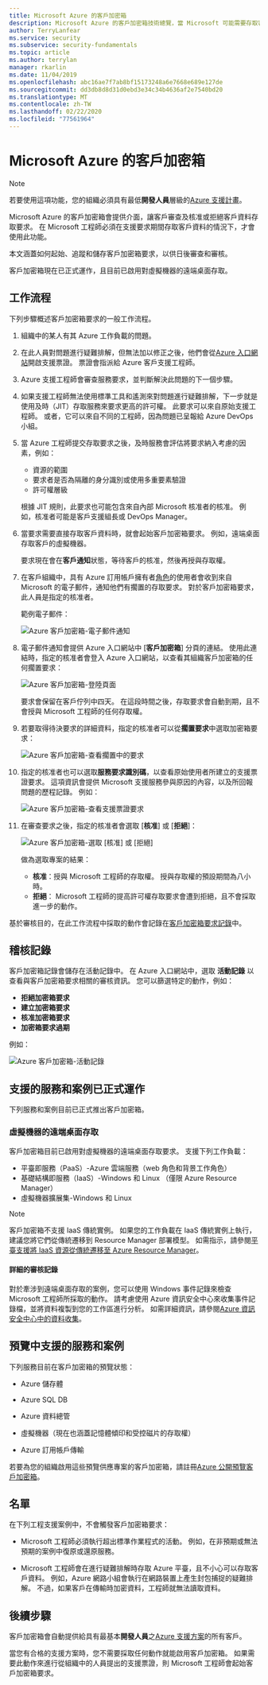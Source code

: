```yaml
---
title: Microsoft Azure 的客戶加密箱
description: Microsoft Azure 的客戶加密箱技術總覽，當 Microsoft 可能需要存取客戶資料時，可讓您控制雲端提供者的存取權。
author: TerryLanfear
ms.service: security
ms.subservice: security-fundamentals
ms.topic: article
ms.author: terrylan
manager: rkarlin
ms.date: 11/04/2019
ms.openlocfilehash: abc16ae7f7ab8bf15173248a6e7668e689e127de
ms.sourcegitcommit: dd3db8d8d31d0ebd3e34c34b4636af2e7540bd20
ms.translationtype: MT
ms.contentlocale: zh-TW
ms.lasthandoff: 02/22/2020
ms.locfileid: "77561964"
---
```

# <a name="customer-lockbox-for-microsoft-azure"></a>Microsoft Azure 的客戶加密箱

> [!NOTE]
> 若要使用這項功能，您的組織必須具有最低**開發人員**層級的[Azure 支援計畫](https://azure.microsoft.com/support/plans/)。

Microsoft Azure 的客戶加密箱會提供介面，讓客戶審查及核准或拒絕客戶資料存取要求。 在 Microsoft 工程師必須在支援要求期間存取客戶資料的情況下，才會使用此功能。

本文涵蓋如何起始、追蹤和儲存客戶加密箱要求，以供日後審查和審核。

客戶加密箱現在已正式運作，且目前已啟用對虛擬機器的遠端桌面存取。

## <a name="workflow"></a>工作流程

下列步驟概述客戶加密箱要求的一般工作流程。

1. 組織中的某人有其 Azure 工作負載的問題。

2. 在此人員對問題進行疑難排解，但無法加以修正之後，他們會從[Azure 入口網站](https://ms.portal.azure.com/signin/index/?feature.settingsportalinstance=mpac)開啟支援票證。 票證會指派給 Azure 客戶支援工程師。

3. Azure 支援工程師會審查服務要求，並判斷解決此問題的下一個步驟。

4. 如果支援工程師無法使用標準工具和遙測來對問題進行疑難排解，下一步就是使用及時（JIT）存取服務來要求更高的許可權。 此要求可以來自原始支援工程師。 或者，它可以來自不同的工程師，因為問題已呈報給 Azure DevOps 小組。

5. 當 Azure 工程師提交存取要求之後，及時服務會評估將要求納入考慮的因素，例如：
    - 資源的範圍
    - 要求者是否為隔離的身分識別或使用多重要素驗證
    - 許可權層級

    根據 JIT 規則，此要求也可能包含來自內部 Microsoft 核准者的核准。 例如，核准者可能是客戶支援組長或 DevOps Manager。

6. 當要求需要直接存取客戶資料時，就會起始客戶加密箱要求。 例如，遠端桌面存取客戶的虛擬機器。

    要求現在會在**客戶通知**狀態，等待客戶的核准，然後再授與存取權。

7. 在客戶組織中，具有 Azure 訂用帳戶擁有者[角色](../../role-based-access-control/rbac-and-directory-admin-roles.md#azure-rbac-roles)的使用者會收到來自 Microsoft 的電子郵件，通知他們有擱置的存取要求。 對於客戶加密箱要求，此人員是指定的核准者。

    範例電子郵件：

    ![Azure 客戶加密箱-電子郵件通知](./media/customer-lockbox-overview/customer-lockbox-email-notification.png)

8. 電子郵件通知會提供 Azure 入口網站中 [**客戶加密箱**] 分頁的連結。 使用此連結時，指定的核准者會登入 Azure 入口網站，以查看其組織客戶加密箱的任何擱置要求：

    ![Azure 客戶加密箱-登陸頁面](./media/customer-lockbox-overview/customer-lockbox-landing-page.png)

   要求會保留在客戶佇列中四天。 在這段時間之後，存取要求會自動到期，且不會授與 Microsoft 工程師的任何存取權。

9. 若要取得待決要求的詳細資料，指定的核准者可以從**擱置要求**中選取加密箱要求：

    ![Azure 客戶加密箱-查看擱置中的要求](./media/customer-lockbox-overview/customer-lockbox-pending-requests.png)

10. 指定的核准者也可以選取**服務要求識別碼**，以查看原始使用者所建立的支援票證要求。 這項資訊會提供 Microsoft 支援服務參與原因的內容，以及所回報問題的歷程記錄。 例如：

    ![Azure 客戶加密箱-查看支援票證要求](./media/customer-lockbox-overview/customer-lockbox-support-ticket.png)

11. 在審查要求之後，指定的核准者會選取 [**核准**] 或 [**拒絕**]：

    ![Azure 客戶加密箱-選取 [核准] 或 [拒絕]](./media/customer-lockbox-overview/customer-lockbox-approval.png)

    做為選取專案的結果：
    - **核准**：授與 Microsoft 工程師的存取權。 授與存取權的預設期間為八小時。
    - **拒絕**： Microsoft 工程師的提高許可權存取要求會遭到拒絕，且不會採取進一步的動作。

基於審核目的，在此工作流程中採取的動作會記錄在[客戶加密箱要求記錄](#auditing-logs)中。

## <a name="auditing-logs"></a>稽核記錄

客戶加密箱記錄會儲存在活動記錄中。 在 Azure 入口網站中，選取 **活動記錄** 以查看與客戶加密箱要求相關的審核資訊。 您可以篩選特定的動作，例如：
- **拒絕加密箱要求**
- **建立加密箱要求**
- **核准加密箱要求**
- **加密箱要求過期**

例如：

![Azure 客戶加密箱-活動記錄](./media/customer-lockbox-overview/customer-lockbox-activitylogs.png)

## <a name="supported-services-and-scenarios-in-general-availability"></a>支援的服務和案例已正式運作

下列服務和案例目前已正式推出客戶加密箱。

### <a name="remote-desktop-access-to-virtual-machines"></a>虛擬機器的遠端桌面存取

客戶加密箱目前已啟用對虛擬機器的遠端桌面存取要求。 支援下列工作負載：
- 平臺即服務（PaaS）-Azure 雲端服務（web 角色和背景工作角色）
- 基礎結構即服務（IaaS）-Windows 和 Linux （僅限 Azure Resource Manager）
- 虛擬機器擴展集-Windows 和 Linux

> [!NOTE]
> 客戶加密箱不支援 IaaS 傳統實例。 如果您的工作負載在 IaaS 傳統實例上執行，建議您將它們從傳統遷移到 Resource Manager 部署模型。 如需指示，請參閱[平臺支援將 IaaS 資源從傳統遷移至 Azure Resource Manager](../../virtual-machines/windows/migration-classic-resource-manager-overview.md)。

#### <a name="detailed-audit-logs"></a>詳細的審核記錄

對於牽涉到遠端桌面存取的案例，您可以使用 Windows 事件記錄來檢查 Microsoft 工程師所採取的動作。 請考慮使用 Azure 資訊安全中心來收集事件記錄檔，並將資料複製到您的工作區進行分析。 如需詳細資訊，請參閱[Azure 資訊安全中心中的資料收集](../../security-center/security-center-enable-data-collection.md)。

## <a name="supported-services-and-scenarios-in-preview"></a>預覽中支援的服務和案例

下列服務目前在客戶加密箱的預覽狀態：

- Azure 儲存體

- Azure SQL DB

- Azure 資料總管

- 虛擬機器（現在也涵蓋記憶體傾印和受控磁片的存取權）

- Azure 訂用帳戶傳輸

若要為您的組織啟用這些預覽供應專案的客戶加密箱，請註冊[Azure 公開預覽客戶加密箱](https://aka.ms/customerlockbox/insiderprogram)。


## <a name="exclusions"></a>名單

在下列工程支援案例中，不會觸發客戶加密箱要求：

- Microsoft 工程師必須執行超出標準作業程式的活動。 例如，在非預期或無法預期的案例中復原或還原服務。

- Microsoft 工程師會在進行疑難排解時存取 Azure 平臺，且不小心可以存取客戶資料。 例如，Azure 網路小組會執行在網路裝置上產生封包捕捉的疑難排解。 不過，如果客戶在傳輸時加密資料，工程師就無法讀取資料。

## <a name="next-steps"></a>後續步驟

客戶加密箱會自動提供給具有最基本**開發人員**之[Azure 支援方案](https://azure.microsoft.com/support/plans/)的所有客戶。

當您有合格的支援方案時，您不需要採取任何動作就能啟用客戶加密箱。 如果需要此動作來進行從組織中的人員提出的支援票證，則 Microsoft 工程師會起始客戶加密箱要求。
